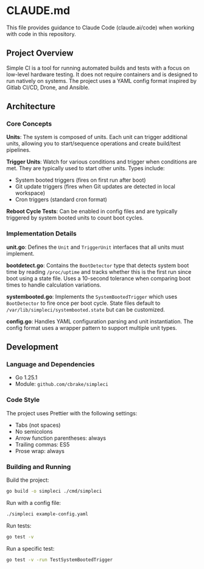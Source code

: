 # CLAUDE.md

This file provides guidance to Claude Code (claude.ai/code) when working with code in this repository.

## Project Overview

Simple CI is a tool for running automated builds and tests with a focus on low-level hardware testing. It does not require containers and is designed to run natively on systems. The project uses a YAML config format inspired by Gitlab CI/CD, Drone, and Ansible.

## Architecture

### Core Concepts

**Units**: The system is composed of units. Each unit can trigger additional units, allowing you to start/sequence operations and create build/test pipelines.

**Trigger Units**: Watch for various conditions and trigger when conditions are met. They are typically used to start other units. Types include:
- System booted triggers (fires on first run after boot)
- Git update triggers (fires when Git updates are detected in local workspace)
- Cron triggers (standard cron format)

**Reboot Cycle Tests**: Can be enabled in config files and are typically triggered by system booted units to count boot cycles.

### Implementation Details

**unit.go**: Defines the `Unit` and `TriggerUnit` interfaces that all units must implement.

**bootdetect.go**: Contains the `BootDetector` type that detects system boot time by reading `/proc/uptime` and tracks whether this is the first run since boot using a state file. Uses a 10-second tolerance when comparing boot times to handle calculation variations.

**systembooted.go**: Implements the `SystemBootedTrigger` which uses `BootDetector` to fire once per boot cycle. State files default to `/var/lib/simpleci/systembooted.state` but can be customized.

**config.go**: Handles YAML configuration parsing and unit instantiation. The config format uses a wrapper pattern to support multiple unit types.

## Development

### Language and Dependencies

- Go 1.25.1
- Module: `github.com/cbrake/simpleci`

### Code Style

The project uses Prettier with the following settings:
- Tabs (not spaces)
- No semicolons
- Arrow function parentheses: always
- Trailing commas: ES5
- Prose wrap: always

### Building and Running

Build the project:
```bash
go build -o simpleci ./cmd/simpleci
```

Run with a config file:
```bash
./simpleci example-config.yaml
```

Run tests:
```bash
go test -v
```

Run a specific test:
```bash
go test -v -run TestSystemBootedTrigger
```
